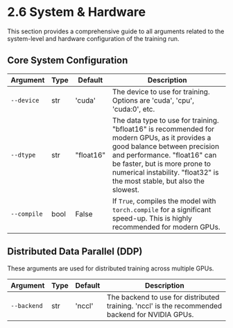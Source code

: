 # 2.6 System & Hardware

This section provides a comprehensive guide to all arguments related to the system-level and hardware configuration of the training run.

## Core System Configuration

| Argument | Type | Default | Description |
|---|---|---|---|
| `--device` | str | 'cuda' | The device to use for training. Options are 'cuda', 'cpu', 'cuda:0', etc. |
| `--dtype` | str | "float16" | The data type to use for training. "bfloat16" is recommended for modern GPUs, as it provides a good balance between precision and performance. "float16" can be faster, but is more prone to numerical instability. "float32" is the most stable, but also the slowest. |
| `--compile` | bool | False | If `True`, compiles the model with `torch.compile` for a significant speed-up. This is highly recommended for modern GPUs. |

## Distributed Data Parallel (DDP)

These arguments are used for distributed training across multiple GPUs.

| Argument | Type | Default | Description |
|---|---|---|---|
| `--backend` | str | 'nccl' | The backend to use for distributed training. 'nccl' is the recommended backend for NVIDIA GPUs. |